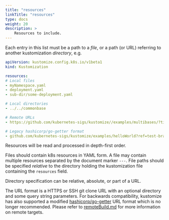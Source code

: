 ```yaml
---
title: "resources"
linkTitle: "resources"
type: docs
weight: 20
description: >
    Resources to include.
---
```


Each entry in this list must be a path to a _file_, or a path (or URL) referring to another
kustomization _directory_, e.g.

```yaml
apiVersion: kustomize.config.k8s.io/v1beta1
kind: Kustomization

resources:
# Local files
- myNamespace.yaml
- deployment.yaml
- sub-dir/some-deployment.yaml

# Local directories
- ../../commonbase

# Remote URLs
- https://github.com/kubernetes-sigs/kustomize//examples/multibases/?timeout=120&ref=v3.3.1

# Legacy hashicorp/go-getter format
- github.com/kubernetes-sigs/kustomize/examples/helloWorld?ref=test-branch
```

Resources will be read and processed in depth-first order.

Files should contain k8s resources in YAML form. A file may contain multiple resources separated by
the document marker `---`.  File paths should be specified _relative_ to the directory holding the
kustomization file containing the `resources` field.

Directory specification can be relative, absolute, or part of a URL.

The URL format is a HTTPS or SSH git clone URL with an optional directory and some query string
parameters. For backwards compatibility, kustomize has also supported a modified
[hashicorp/go-getter] URL format which is no longer recommended. Please refer to [remoteBuild.md]
for more information on remote targets.

[hashicorp/go-getter]: https://github.com/hashicorp/go-getter#url-format
[remoteBuild.md]: https://github.com/kubernetes-sigs/kustomize/blob/master/examples/remoteBuild.md

